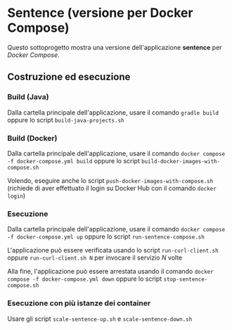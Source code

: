 # Sentence (versione per Docker Compose)

Questo sottoprogetto mostra una versione dell'applicazione **sentence** per *Docker Compose*. 

## Costruzione ed esecuzione 

### Build (Java) 

Dalla cartella principale dell'applicazione, usare il comando `gradle build` oppure lo script `build-java-projects.sh`

### Build (Docker) 

Dalla cartella principale dell'applicazione, usare il comando `docker compose -f docker-compose.yml build` oppure lo script `build-docker-images-with-compose.sh`

Volendo, eseguire anche lo script `push-docker-images-with-compose.sh` (richiede di aver effettuato il login su Docker Hub con il comando `docker login`)

### Esecuzione 

Dalla cartella principale dell'applicazione, usare il comando `docker compose -f docker-compose.yml up` oppure lo script `run-sentence-compose.sh`

L'applicazione può essere verificata usando lo script `run-curl-client.sh` oppure `run-curl-client.sh N` per invocare il servizio *N* volte 

Alla fine, l'applicazione può essere arrestata usando il comando `docker compose -f docker-compose.yml down` oppure lo script `stop-sentence-compose.sh`  


### Esecuzione con più istanze dei container  

Usare gli script `scale-sentence-up.sh` e `scale-sentence-down.sh`

